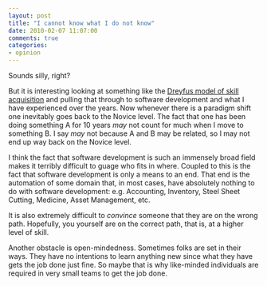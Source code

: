 ```yaml
---
layout: post
title: "I cannot know what I do not know"
date: 2010-02-07 11:07:00
comments: true
categories:
- opinion
---
```


Sounds silly, right?

But it is interesting looking at something like the [Dreyfus model of skill acquisition](http://en.wikipedia.org/wiki/Dreyfus_model_of_skill_acquisition) and pulling that through to software development and what I have experienced over the years. Now whenever there is a paradigm shift one inevitably goes back to the Novice level. The fact that one has been doing something A for 10 years *may* not count for much when I move to something B. I say *may* not because A and B may be related, so I may not end up way back on the Novice level.

I think the fact that software development is such an immensely broad field makes it terribly difficult to guage who fits in where. Coupled to this is the fact that software development is only a means to an end. That end is the automation of some domain that, in most cases, have absolutely nothing to do with software development: e.g. Accounting, Inventory, Steel Sheet Cutting, Medicine, Asset Management, etc.

It is also extremely difficult to *convince* someone that they are on the wrong path. Hopefully, you yourself are on the correct path, that is, at a higher level of skill.

Another obstacle is open-mindedness. Sometimes folks are set in their ways. They have no intentions to learn anything new since what they have gets the job done just fine. So maybe that is why like-minded individuals are required in very small teams to get the job done.


